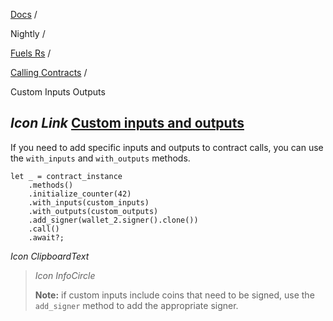 [Docs](https://docs.fuel.network/) /

Nightly  /

[Fuels Rs](https://docs.fuel.network/docs/nightly/fuels-rs/) /

[Calling Contracts](https://docs.fuel.network/docs/nightly/fuels-rs/calling-contracts/) /

Custom Inputs Outputs

## _Icon Link_ [Custom inputs and outputs](https://docs.fuel.network/docs/nightly/fuels-rs/calling-contracts/custom-inputs-outputs/\#custom-inputs-and-outputs)

If you need to add specific inputs and outputs to contract calls, you can use the `with_inputs` and `with_outputs` methods.

```fuel_Box fuel_Box-idXKMmm-css
let _ = contract_instance
    .methods()
    .initialize_counter(42)
    .with_inputs(custom_inputs)
    .with_outputs(custom_outputs)
    .add_signer(wallet_2.signer().clone())
    .call()
    .await?;
```

_Icon ClipboardText_

> _Icon InfoCircle_
>
> **Note:** if custom inputs include coins that need to be signed, use the `add_signer` method to add the appropriate signer.